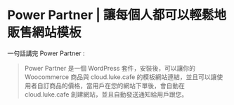 # Power Partner | 讓每個人都可以輕鬆地販售網站模板
一句話講完 Power Partner :

> Power Partner 是一個 WordPress 套件，安裝後，可以讓你的 Woocommerce 商品與 cloud.luke.cafe 的模板網站連結，並且可以讓使用者自訂商品的價格，當用戶在您的網站下單後，會自動在 cloud.luke.cafe 創建網站，並且自動發送通知給用戶跟您。

<br><br><br>

